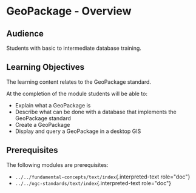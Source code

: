 # GeoPackage - Overview

## Audience

Students with basic to intermediate database training.

## Learning Objectives

The learning content relates to the GeoPackage standard.

At the completion of the module students will be able to:

-   Explain what a GeoPackage is
-   Describe what can be done with a database that implements the
    GeoPackage standard
-   Create a GeoPackage
-   Display and query a GeoPackage in a desktop GIS

## Prerequisites

The following modules are prerequisites:

-   `../../fundamental-concepts/text/index`{.interpreted-text
    role="doc"}
-   `../../ogc-standards/text/index`{.interpreted-text role="doc"}
